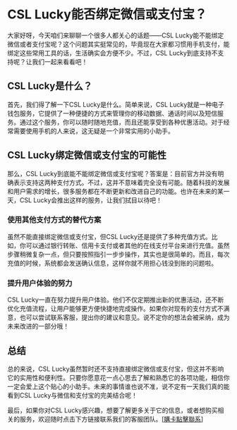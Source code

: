 # CSL Lucky能否绑定微信或支付宝？

大家好呀，今天咱们来聊聊一个很多人都关心的话题——CSL Lucky能不能绑定微信或者支付宝呢？这个问题其实挺常见的，毕竟现在大家都习惯用手机支付，能绑定这些常用工具的话，生活确实会方便不少。不过，CSL Lucky到底支持不支持呢？让我们一起来看看吧！

## CSL Lucky是什么？

首先，我们得了解一下CSL Lucky是什么。简单来说，CSL Lucky就是一种电子钱包服务，它提供了一种便捷的方式来管理你的移动数据、通话时间以及短信服务。通过这个服务，你可以随时随地充值，而且还能享受到各种优惠活动。对于经常需要使用手机的人来说，这无疑是一个非常实用的小助手。

## CSL Lucky绑定微信或支付宝的可能性

那么，CSL Lucky到底能不能绑定微信或支付宝呢？答案是：目前官方并没有明确表示支持这两种支付方式。不过，这并不意味着完全没有可能。随着科技的发展和用户需求的增长，很多服务都在不断更新和改进自己的功能。也许在未来的某一天，CSL Lucky会推出这样的服务，让我们拭目以待吧！

### 使用其他支付方式的替代方案

虽然不能直接绑定微信或支付宝，但CSL Lucky还是提供了多种充值方式。比如，你可以通过银行转账、信用卡支付或者其他的在线支付平台来进行充值。虽然步骤稍微复杂一点，但只要按照指引一步步操作，其实也是很简单的。而且，每次充值的时候，系统都会发送确认信息，这样你就不用担心钱没到账的问题啦。

### 提升用户体验的努力

CSL Lucky一直在努力提升用户体验。他们不仅定期推出新的优惠活动，还不断优化充值流程，让用户能够更方便快捷地完成操作。如果你对现有的支付方式不满意，也可以尝试联系客服，提出你的建议和意见。说不定你的想法会被采纳，成为未来改进的一部分哦！

## 总结

总的来说，CSL Lucky虽然暂时还不支持直接绑定微信或支付宝，但这并不影响它的实用性和便利性。只要你愿意花一点心思去了解和熟悉它的各项功能，相信你一定会爱上这个贴心的小助手。未来的事情谁也说不准，说不定有一天我们真的能看到CSL Lucky与微信和支付宝的完美结合呢！

最后，如果你对CSL Lucky感兴趣，想要了解更多关于它的信息，或者想购买相关的服务，欢迎随时点击下方链接联系我们的客服团队。[[購卡點擊聯系](https://t.me/s/esim1088)]